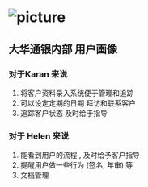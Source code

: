 # ![picture](dahua.png)  

## 大华通银内部 用户画像

### 对于Karan 来说  

1. 将客户资料录入系统便于管理和追踪
2. 可以设定定期的日期 拜访和联系客户 
3. 追踪客户状态 及时给于指导

### 对于 Helen 来说

1. 能看到用户的流程 , 及时给予客户指导
2. 提醒用户做一些行为 (签名, 年审) 等
3. 文档管理
